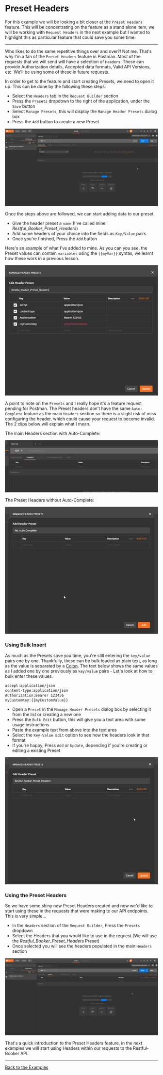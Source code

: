 # Preset Headers

For this example we will be looking a bit closer at the `Preset Headers` feature. This will be concentrating on the feature as a stand alone item, we will be working with `Request Headers` in the next example but I wanted to highlight this as particular feature that could save you some time.   

---

Who likes to do the same repetitive things over and over?! Not me. That's why I'm a fan of the `Preset Headers` feature in Postman. _Most_ of the requests that we will send will have a selection of `Headers`. These can provide Authorization details, Accepted data formats, Valid API Versions, etc. We'll be using some of these in future requests.

In order to get to the feature and start creating Presets, we need to open it up. This can be done by the following these steps:

- Select the `Headers` tab in the `Request Builder` section
- Press the `Presets` dropdown to the right of the application, under the `Save` button
- Select `Manage Presets`, this will display the `Manage Header Presets` dialog box
- Press the `Add` button to create a new Preset

![Open Pre Set Headers](https://github.com/DannyDainton/All-Things-Postman/blob/master/Public/gifs/Open_Pre_Set_Headers.gif)

Once the steps above are followed, we can start adding data to our preset.

- Give the header preset a `name` (I've called mine _Restful_Booker_Preset_Headers_)
- Add some headers of your choice into the fields as `Key/Value` pairs
- Once you're finished, Press the `Add` button

Here's an example of what I've added to mine. As you can you see, the Preset values can contain `variables` using the ```{{myVar}}``` syntax, we learnt how these work in a previous lesson.

![New Headers](https://github.com/DannyDainton/All-Things-Postman/blob/master/Public/images/New_Presets.PNG)  

A point to note on the `Presets` and I really hope it's a feature request pending for Postman. The Preset headers don't have the same `Auto-Complete` feature as the main `Headers` section so there is a slight risk of miss configuring the header, which could cause your request to become invalid. The 2 clips below will explain what I mean.

The main Headers section with Auto-Complete:

![Header Auto Complete](https://github.com/DannyDainton/All-Things-Postman/blob/master/Public/gifs/Header_Auto_Complete.gif)

The Preset Headers without Auto-Complete:

![Header No Auto Complete](https://github.com/DannyDainton/All-Things-Postman/blob/master/Public/gifs/Header_No_Auto_Complete.gif)

### Using Bulk Insert

As much as the Presets save you time, you're still entering the `key/value` pairs one by one. Thankfully, these can be bulk loaded as plain text, as long as the value is separated by a [Colon](https://en.oxforddictionaries.com/punctuation/colon). The text below shows the same values as I added one by one previously as `key/value` pairs - Let's look at how to bulk enter these values.    

```
accept:application/json
content-type:application/json
Authorization:Bearer 123456
myCustomKey:{{myCustomValue}}
```

- Open a `Preset` in the `Manage Header Presets` dialog box by selecting it from the list or creating a new one
- Press the `Bulk Edit` button, this will give you a text area with some usage instructions
- Paste the example text from above into the text area
- Select the `Key-Value Edit` option to see how the headers look in that format
- If you're happy, Press `Add` or `Update`, depending if you're creating or editing a existing Preset

![Bulk Add](https://github.com/DannyDainton/All-Things-Postman/blob/master/Public/gifs/Bulk_Add.gif)

### Using the Preset Headers

So we have some shiny new Preset Headers created and now we'd like to start using these in the requests that were making to our API endpoints. This is very simple...

- In the `Headers` section of the `Request Builder`, Press the `Presets` dropdown
- Select the Headers that you would like to use in the request (We will use the _Restful_Booker_Preset_Headers_ Preset)
- Once selected you will see the headers populated in the main `Headers` section

![Using Presets](https://github.com/DannyDainton/All-Things-Postman/blob/master/Public/gifs/Using_Presets.gif)

That's a quick introduction to the Preset Headers feature, in the next examples we will start using Headers within our requests to the Restful-Booker API.

---
[Back to the Examples](https://github.com/DannyDainton/All-Things-Postman#example-guides)
